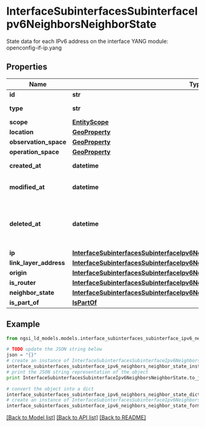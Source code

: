 # InterfaceSubinterfacesSubinterfaceIpv6NeighborsNeighborState

State data for each IPv6 address on the interface  YANG module: openconfig-if-ip.yang 

## Properties

Name | Type | Description | Notes
------------ | ------------- | ------------- | -------------
**id** | **str** | Entity id.  | [optional] 
**type** | **str** | NGSI-LD Entity identifier. It has to be InterfaceSubinterfacesSubinterfaceIpv6NeighborsNeighborState. | [default to 'InterfaceSubinterfacesSubinterfaceIpv6NeighborsNeighborState']
**scope** | [**EntityScope**](EntityScope.md) |  | [optional] 
**location** | [**GeoProperty**](GeoProperty.md) |  | [optional] 
**observation_space** | [**GeoProperty**](GeoProperty.md) |  | [optional] 
**operation_space** | [**GeoProperty**](GeoProperty.md) |  | [optional] 
**created_at** | **datetime** | Is defined as the temporal Property at which the Entity, Property or Relationship was entered into an NGSI-LD system.  | [optional] [readonly] 
**modified_at** | **datetime** | Is defined as the temporal Property at which the Entity, Property or Relationship was last modified in an NGSI-LD system, e.g. in order to correct a previously entered incorrect value.  | [optional] [readonly] 
**deleted_at** | **datetime** | Is defined as the temporal Property at which the Entity, Property or Relationship was deleted from an NGSI-LD system.  Entity deletion timestamp. See clause 4.8 It is only used in notifications reporting deletions and in the Temporal Representation of Entities (clause 4.5.6), Properties (clause 4.5.7), Relationships (clause 4.5.8) and LanguageProperties (clause 5.2.32).  | [optional] [readonly] 
**ip** | [**InterfaceSubinterfacesSubinterfaceIpv6NeighborsNeighborStateIp**](InterfaceSubinterfacesSubinterfaceIpv6NeighborsNeighborStateIp.md) |  | [optional] 
**link_layer_address** | [**InterfaceSubinterfacesSubinterfaceIpv6NeighborsNeighborStateLinkLayerAddress**](InterfaceSubinterfacesSubinterfaceIpv6NeighborsNeighborStateLinkLayerAddress.md) |  | 
**origin** | [**InterfaceSubinterfacesSubinterfaceIpv6NeighborsNeighborStateOrigin**](InterfaceSubinterfacesSubinterfaceIpv6NeighborsNeighborStateOrigin.md) |  | [optional] 
**is_router** | [**InterfaceSubinterfacesSubinterfaceIpv6NeighborsNeighborStateIsRouter**](InterfaceSubinterfacesSubinterfaceIpv6NeighborsNeighborStateIsRouter.md) |  | [optional] 
**neighbor_state** | [**InterfaceSubinterfacesSubinterfaceIpv6NeighborsNeighborStateNeighborState**](InterfaceSubinterfacesSubinterfaceIpv6NeighborsNeighborStateNeighborState.md) |  | [optional] 
**is_part_of** | [**IsPartOf**](IsPartOf.md) |  | 

## Example

```python
from ngsi_ld_models.models.interface_subinterfaces_subinterface_ipv6_neighbors_neighbor_state import InterfaceSubinterfacesSubinterfaceIpv6NeighborsNeighborState

# TODO update the JSON string below
json = "{}"
# create an instance of InterfaceSubinterfacesSubinterfaceIpv6NeighborsNeighborState from a JSON string
interface_subinterfaces_subinterface_ipv6_neighbors_neighbor_state_instance = InterfaceSubinterfacesSubinterfaceIpv6NeighborsNeighborState.from_json(json)
# print the JSON string representation of the object
print InterfaceSubinterfacesSubinterfaceIpv6NeighborsNeighborState.to_json()

# convert the object into a dict
interface_subinterfaces_subinterface_ipv6_neighbors_neighbor_state_dict = interface_subinterfaces_subinterface_ipv6_neighbors_neighbor_state_instance.to_dict()
# create an instance of InterfaceSubinterfacesSubinterfaceIpv6NeighborsNeighborState from a dict
interface_subinterfaces_subinterface_ipv6_neighbors_neighbor_state_form_dict = interface_subinterfaces_subinterface_ipv6_neighbors_neighbor_state.from_dict(interface_subinterfaces_subinterface_ipv6_neighbors_neighbor_state_dict)
```
[[Back to Model list]](../README.md#documentation-for-models) [[Back to API list]](../README.md#documentation-for-api-endpoints) [[Back to README]](../README.md)


